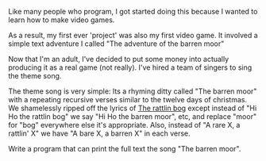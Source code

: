 

Like many people who program, I got started doing this because I wanted to learn how to make video games.

As a result, my first ever 'project' was also my first video game. It involved a simple text adventure I called "The adventure of the barren moor"

Now that I'm an adult, I've decided to put some money into actually producing it as a real game (not really). I've hired a team of singers to sing the theme song.

The theme song is very simple: Its a rhyming ditty called "The barren moor" with a repeating recursive verses similar to the twelve days of christmas. We shamelessly ripped off the lyrics of [The rattlin bog](http://en.wikipedia.org/wiki/The_Rattlin'_Bog) except instead of "Hi Ho the rattlin bog" we say "Hi Ho the barren moor", etc, and replace "moor" for "bog" everywhere else it's appropriate. Also, instead of "A rare X, a rattlin' X" we have "A bare X, a barren X" in each verse.

Write a program that can print the full text the song "The barren moor".


